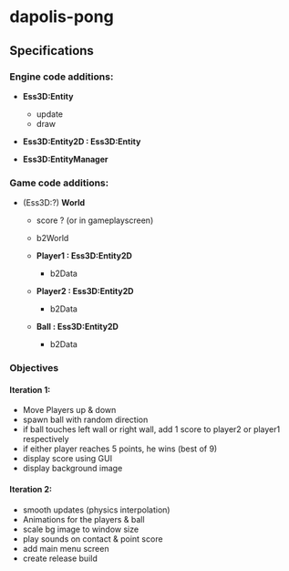 # dapolis-pong

## Specifications

### Engine code additions:
- **Ess3D:Entity**
  - update
  - draw
		
- **Ess3D:Entity2D : Ess3D:Entity**
- **Ess3D:EntityManager**

### Game code additions:
- (Ess3D:?) **World**
  - score ? (or in gameplayscreen)
  - b2World
		
  - **Player1 : Ess3D:Entity2D**
    - b2Data
  - **Player2 : Ess3D:Entity2D**
    - b2Data
  - **Ball : Ess3D:Entity2D**
    - b2Data


### Objectives
#### Iteration 1:		
- Move Players up & down
- spawn ball with random direction
- if ball touches left wall or right wall, add 1 score to player2 or player1 respectively
- if either player reaches 5 points, he wins (best of 9)
- display score using GUI
- display background image
		
#### Iteration 2:
- smooth updates (physics interpolation)
- Animations for the players & ball
- scale bg image to window size
- play sounds on contact & point score
- add main menu screen
- create release build
